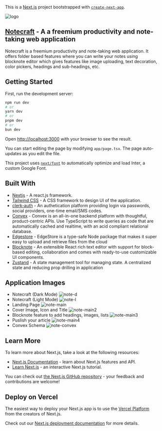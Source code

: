 This is a [Next.js](https://nextjs.org/) project bootstrapped with [`create-next-app`](https://github.com/vercel/next.js/tree/canary/packages/create-next-app).

![logo](https://github.com/user-attachments/assets/c16eb7d7-fc0e-47cb-9df6-a47e1fd028ec)

## [Notecraft](https://notecraft-digital-notes-d1b2id7dg-1999-sahil.vercel.app/) - A a freemium productivity and note-taking web application
Notecraft is a freemium productivity and note-taking web application. It offers folder based features where you
can write your notes using blocknote editor which gives features like image uploading, text decoration, color pickers,
headings and sub-headings, etc.

## Getting Started

First, run the development server:

```bash
npm run dev
# or
yarn dev
# or
pnpm dev
# or
bun dev
```

Open [http://localhost:3000](http://localhost:3000) with your browser to see the result.

You can start editing the page by modifying `app/page.tsx`. The page auto-updates as you edit the file.

This project uses [`next/font`](https://nextjs.org/docs/basic-features/font-optimization) to automatically optimize and load Inter, a custom Google Font.

## Built With
* [Nextjs](https://nextjs.org/) - A react.js framework.
* [Tailwind CSS](https://tailwindcss.com/) - A CSS framework to design UI of the application.
* [clerk-auth](https://clerk.com/) - An authetication platform providing login via passwords, social providers, one-time email/SMS codes.
* [Convex](https://www.convex.dev/) - Convex is an all-in-one backend platform with thoughtful, product-centric APIs. Use TypeScript to write queries as code that are automatically cached and realtime, with an acid compliant relational database.
* [Edgestore](https://edgestore.dev/) - EdgeStore is a type-safe Node package that makes it super easy to upload and retrieve files from the cloud
* [Blocknote](https://www.blocknotejs.org/) - An extensible React rich text editor with support for block-based editing, collaboration and comes with ready-to-use customizable UI components.
* [Zustand](https://zustand-demo.pmnd.rs/) - A state management tool for managing state. A centralized state and reducing prop drilling in application

## Application Images
* Notecraft (Dark Mode)
![note-d](https://github.com/user-attachments/assets/6de1bd02-da75-45d1-9ba1-db5cb9b500ef)
* Notecraft (Light Mode)
![note-l](https://github.com/user-attachments/assets/f0d00894-9b0b-41db-aeac-4159e1d60e6e)
* Landing Page
![note-main](https://github.com/user-attachments/assets/3488c991-8afe-48e4-ba12-ee5c3779c5e0)
* Cover Image, Icon and Title
![note-main2](https://github.com/user-attachments/assets/cfdd5b13-df45-4abe-ada4-7d265b4b21c8)
* Blocknote feature to add headings, images, lists
![note-main3](https://github.com/user-attachments/assets/80b3cfd5-9d2f-4702-a613-d7db8f051577)
* Puslish your article
![note-main4](https://github.com/user-attachments/assets/b0286ddd-2751-4bfc-8a0f-d8c5d30f5aad)
* Convex Schema
![note-convex](https://github.com/user-attachments/assets/c49da557-57b8-4d4c-bf45-5020b5e80317)



## Learn More

To learn more about Next.js, take a look at the following resources:

- [Next.js Documentation](https://nextjs.org/docs) - learn about Next.js features and API.
- [Learn Next.js](https://nextjs.org/learn) - an interactive Next.js tutorial.

You can check out [the Next.js GitHub repository](https://github.com/vercel/next.js/) - your feedback and contributions are welcome!

## Deploy on Vercel

The easiest way to deploy your Next.js app is to use the [Vercel Platform](https://vercel.com/new?utm_medium=default-template&filter=next.js&utm_source=create-next-app&utm_campaign=create-next-app-readme) from the creators of Next.js.

Check out our [Next.js deployment documentation](https://nextjs.org/docs/deployment) for more details.
